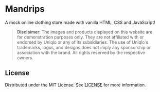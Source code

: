 # Mandrips

A mock online clothing store made with vanilla HTML, CSS and JavaScript!

> **Disclaimer**: The images and products displayed on this website are for demonstration purposes only. They are not affiliated with or endorsed by Uniqlo or any of its subsidiaries. The use of Uniqlo's trademarks, logos, and designs does not imply any sponsorship or association with the brand. All rights reserved by the respective owners.

## License

Distributed under the MIT License. See [LICENSE](./LICENSE) for more information.